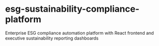 # esg-sustainability-compliance-platform
Enterprise ESG compliance automation platform with React frontend and executive sustainability reporting dashboards
